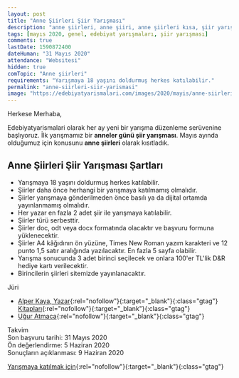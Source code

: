 ```yaml
---
layout: post
title: "Anne Şiirleri Şiir Yarışması"
description: "anne şiirleri, anne şiiri, anne şiirleri kısa, şiir yarışması 2020, şiir yarışmaları 2020"
tags: [mayıs 2020, genel, edebiyat yarışmaları, şiir yarışması]
comments: true
lastDate: 1590872400    
dateHuman: "31 Mayıs 2020"
attendance: "Websitesi"
hidden: true
comTopic: "Anne şiirleri"
requirements: "Yarışmaya 18 yaşını doldurmuş herkes katılabilir."
permalink: "anne-siirleri-siir-yarismasi"
image: "https://edebiyatyarismalari.com/images/2020/mayis/anne-siirleri-siir-yarismasi.jpg"
---
```


Herkese Merhaba,

Edebiyatyarismalari olarak her ay yeni bir yarışma düzenleme serüvenine başlıyoruz. İlk yarışmamız bir **anneler günü şiir yarışması**. Mayıs ayında olduğumuz için konusunu **anne şiirleri** olarak kısıtladık.

## Anne Şiirleri Şiir Yarışması Şartları
- Yarışmaya 18 yaşını doldurmuş herkes katılabilir.
- Şiirler daha önce herhangi bir yarışmaya katılmamış olmalıdır.
- Şiirler yarışmaya gönderilmeden önce basılı ya da dijital ortamda yayınlanmamış olmalıdır.
- Her yazar en fazla 2 adet şiir ile yarışmaya katılabilir.
- Şiirler türü serbesttir.
- Şiirler doc, odt veya docx formatında olacaktır ve başvuru formuna yüklenecektir.
- Şiirler A4 kâğıdının ön yüzüne, Times New Roman yazım karakteri ve 12 punto 1,5 satır aralığında yazılacaktır. En fazla 5 sayfa olabilir.
- Yarışma sonucunda 3 adet birinci seçilecek ve onlara 100'er TL'lik D&R hediye kartı verilecektir.
- Birincilerin şiirleri sitemizde yayınlanacaktır.

Jüri  
- [Alper Kaya, Yazar](http://www.alperkaya.org/?ref=edebiyatyarismalari.com){:rel="nofollow"}{:target="_blank"}{:class="gtag"}  
[Kitapları](https://kidega.com/yazar/alper-kaya-095464?ref=edebiyatyarismalari.com){:rel="nofollow"}{:target="_blank"}{:class="gtag"}  
- [Uğur Atmaca](https://www.linkedin.com/in/atmacaugur/){:rel="nofollow"}{:target="_blank"}{:class="gtag"}  

Takvim  
Son başvuru tarihi: 31 Mayıs 2020  
Ön değerlendirme: 5 Haziran 2020  
Sonuçların açıklanması: 9 Haziran 2020  

[Yarışmaya katılmak için](https://forms.gle/CZzqcBz97PJAkpSQA){:rel="nofollow"}{:target="_blank"}{:class="gtag"}